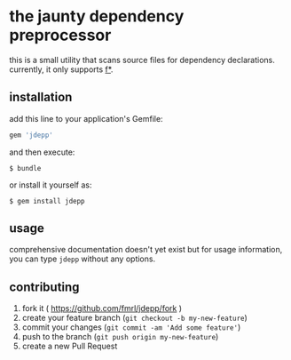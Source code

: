 # the jaunty dependency preprocessor

this is a small utility that scans source files for dependency declarations. currently, it only supports [f*](http://fstar-lang.org).

## installation

add this line to your application's Gemfile:

```ruby
gem 'jdepp'
```

and then execute:

    $ bundle

or install it yourself as:

    $ gem install jdepp

## usage

comprehensive documentation doesn't yet exist but for usage information, you can type `jdepp` without any options.

## contributing

1. fork it ( https://github.com/fmrl/jdepp/fork )
2. create your feature branch (`git checkout -b my-new-feature`)
3. commit your changes (`git commit -am 'Add some feature'`)
4. push to the branch (`git push origin my-new-feature`)
5. create a new Pull Request
